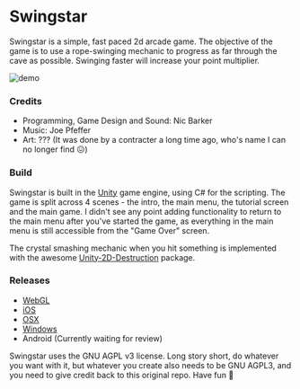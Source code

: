 # Swingstar

Swingstar is a simple, fast paced 2d arcade game. The objective of the game is to use a rope-swinging mechanic to progress as far through the cave as possible. Swinging faster will increase your point multiplier.

![demo](https://user-images.githubusercontent.com/2264338/73823665-a1af4c80-485d-11ea-8765-b608d7ea7b9e.gif)

### Credits
- Programming, Game Design and Sound: Nic Barker
- Music: Joe Pfeffer
- Art: ??? (It was done by a contracter a long time ago, who's name I can no longer find 😖)

### Build
Swingstar is built in the [Unity](https://unity.com/) game engine, using C# for the scripting. The game is split across 4 scenes - the intro, the main menu, the tutorial screen and the main game. I didn't see any point adding functionality to return to the main menu after you've started the game, as everything in the main menu is still accessible from the "Game Over" screen.

The crystal smashing mechanic when you hit something is implemented with the awesome [Unity-2D-Destruction](https://github.com/mjholtzem/Unity-2D-Destruction) package.

### Releases
- [WebGL](games.nicbarker.org/swingstar)
- [iOS](https://apps.apple.com/us/app/swingstar/id1497443665)
- [OSX](https://apps.apple.com/us/app/swingstar/id1497096235)
- [Windows](https://memoretti-assets.nyc3.cdn.digitaloceanspaces.com/games/swingstar/Windows/Swingstar.zip)
- Android (Currently waiting for review)

Swingstar uses the GNU AGPL v3 license. Long story short, do whatever you want with it, but whatever you create also needs to be GNU AGPL3, and you need to give credit back to this original repo. Have fun 🙂
